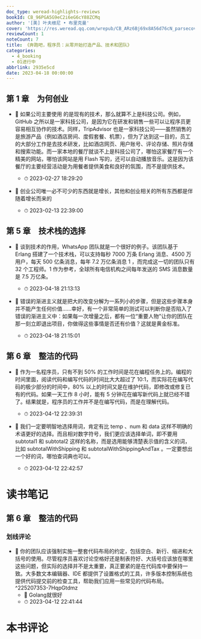 ```yaml
---
doc_type: weread-highlights-reviews
bookId: CB_96PGA5G9eC2i6eG6cY88ZCMq
author: '[美] 叶夫根尼 • 布里克曼'
cover: 'https://res.weread.qq.com/wrepub/CB_ARz6Bj69x8A56d76cN_parsecover'
reviewCount: 1
noteCount: 7
title: 《奔跑吧，程序员：从零开始打造产品、技术和团队》
categories:
  - 4_booking
  - 01进行中
abbrlink: 2935e5cd
date: 2023-04-18 00:00:00
---
```



## 第 1 章　为何创业


- 📌 如果公司主要使用 的是现有的技术，那么就算不上是科技公司。例如，GitHub 之所以是一家科技公司，是因为它在研发和销售一些可以让程序员更容易相互协作的技术。同样，TripAdvisor 也是一家科技公司——虽然销售的是旅游产品（例如酒店房间、度假套餐、机票），但为了达到这一目的，员工的大部分工作是去技术研发，比如酒店网页、用户账号、评论存储、照片存储和搜索功能。而一家本地的餐厅就谈不上是科技公司了，哪怕这家餐厅有一个精美的网站，哪怕该网站是用 Flash 写的，还可以自动播放音乐。这是因为该餐厅的主要经营活动是为用餐者提供美食和良好的氛围，而不是提供技术。 
    - ⏱ 2023-02-27 18:29:20 

- 📌 创业公司唯一必不可少的东西就是增长，其他和创业相关的所有东西都是伴随着增长而来的 
    - ⏱ 2023-02-13 22:39:00 
## 第 5 章　技术栈的选择


- 📌 谈到技术的作用，WhatsApp 团队就是一个很好的例子。该团队基于 Erlang 搭建了一个技术栈，可以支持每秒 7000 万条 Erlang 消息、4500 万用户，每天 500 亿条消息，每年 7.2 万亿条消息 1 ，而完成这一切的团队只有 32 个工程师。1 作为参考，全球所有电信机构之间每年发送的 SMS 消息数量是 7.5 万亿条。 
    - ⏱ 2023-04-18 21:13:13 

- 📌 错误的渐进主义就是把大的改变分解为一系列小的步骤，但是这些步骤本身并不能产生任何价值……幸好，有一个非常简单的测试可以判断你是否陷入了错误的渐进主义中：如果每一次增量之后，都有一位“重要人物”让你的团队在那一刻立即退出项目，你做得这些事情是否还有价值？这就是黄金标准。 
    - ⏱ 2023-04-18 21:15:01 
## 第 6 章　整洁的代码


- 📌 作为一名程序员，只有不到 50% 的工作时间是花在编程任务上的。编程的时间里面，阅读代码和编写代码的时间比大大超过了 10∶1，而实际花在编写代码的极少部分的时间中，80% 以上的时间又是在维护代码，即修改或修复已有的代码。如果一天工作 8 小时，能有 5 分钟花在编写新代码上就已经不错了。结果就是，程序员的工作并不是在编写代码，而是在理解代码。 
    - ⏱ 2023-04-12 22:39:31 
 

- 📌 我们一定要明智地选择用词，肯定有比 temp 、num 和 data 这样不明确的术语更好的选择。而且相对数字符号，我们更应该选择单词，即不要用 subtotal1 和 subtotal2 这样的名称，而是选用能够清楚表示值的含义的词，比如 subtotalWithShipping 和 subtotalWithShippingAndTax 。一定要想出一个好的词，哪怕查词典也可以。 
    - ⏱ 2023-04-12 22:42:57 

# 读书笔记

## 第 6 章　整洁的代码

### 划线评论
- 📌 你的团队应该强制实施一整套代码布局的约定，包括空白、新行、缩进和大括号的使用。尽管程序员喜欢讨论空格好还是制表符好、大括号应该放在哪里这些问题，但实际的选择并不是太重要，真正要紧的是在代码库中要保持一致。大多数文本编辑器、IDE 都提供了设置格式的工具，许多版本控制系统也提供代码提交前的检查工具，帮助我们应用一些常见的代码布局。  ^225207353-7HqpGtdmz
    - 💭 Golang就很好
    - ⏱ 2023-04-12 22:41:44
   

# 本书评论
